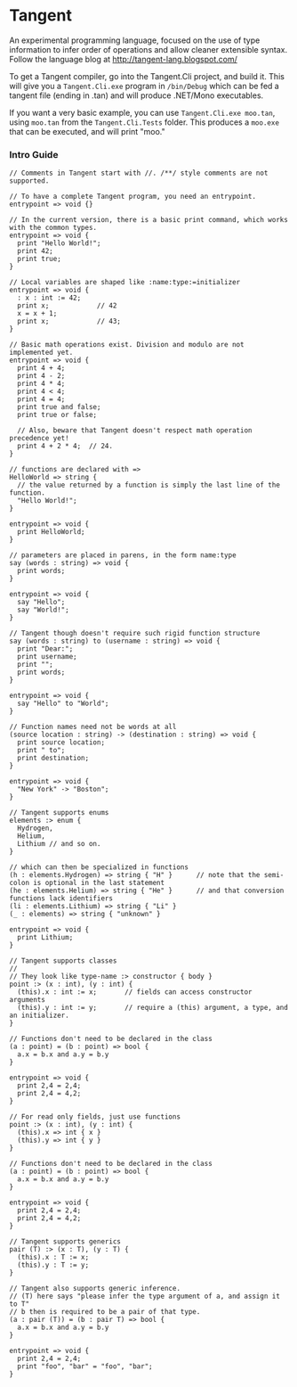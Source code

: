 Tangent
=======

An experimental programming language, focused on the use of type information to infer order of operations and allow cleaner extensible syntax.
Follow the language blog at http://tangent-lang.blogspot.com/

To get a Tangent compiler, go into the Tangent.Cli project, and build it. 
This will give you a `Tangent.Cli.exe` program in `/bin/Debug` which can be fed a tangent file (ending in .tan) and will produce .NET/Mono executables.

If you want a very basic example, you can use `Tangent.Cli.exe moo.tan`, using `moo.tan` from the `Tangent.Cli.Tests` folder. This produces a `moo.exe` that can be executed, and will print "moo."

### Intro Guide

```
// Comments in Tangent start with //. /**/ style comments are not supported.

// To have a complete Tangent program, you need an entrypoint.
entrypoint => void {}
```

```
// In the current version, there is a basic print command, which works with the common types.
entrypoint => void {
  print "Hello World!";
  print 42;
  print true;
} 
```

```
// Local variables are shaped like :name:type:=initializer
entrypoint => void {
  : x : int := 42;
  print x;            // 42
  x = x + 1;
  print x;            // 43;
}
```

```
// Basic math operations exist. Division and modulo are not implemented yet.
entrypoint => void {
  print 4 + 4;
  print 4 - 2;
  print 4 * 4;
  print 4 < 4;
  print 4 = 4;
  print true and false;
  print true or false;
  
  // Also, beware that Tangent doesn't respect math operation precedence yet!
  print 4 + 2 * 4;  // 24.
}
```

```
// functions are declared with =>
HelloWorld => string {
  // the value returned by a function is simply the last line of the function.
  "Hello World!";
}

entrypoint => void {
  print HelloWorld;
}
```

```
// parameters are placed in parens, in the form name:type
say (words : string) => void {
  print words;
}

entrypoint => void {
  say "Hello";
  say "World!";
}
```

```
// Tangent though doesn't require such rigid function structure
say (words : string) to (username : string) => void {
  print "Dear:";
  print username;
  print "";
  print words;
}

entrypoint => void {
  say "Hello" to "World";
}
```

```
// Function names need not be words at all
(source location : string) -> (destination : string) => void {
  print source location;
  print " to";
  print destination;
}

entrypoint => void {
  "New York" -> "Boston";
}
```

```
// Tangent supports enums
elements :> enum {
  Hydrogen,
  Helium,
  Lithium // and so on.
}

// which can then be specialized in functions
(h : elements.Hydrogen) => string { "H" }      // note that the semi-colon is optional in the last statement
(he : elements.Helium) => string { "He" }      // and that conversion functions lack identifiers
(li : elements.Lithium) => string { "Li" }
(_ : elements) => string { "unknown" }

entrypoint => void {
  print Lithium;
}
```

```
// Tangent supports classes
//
// They look like type-name :> constructor { body }
point :> (x : int), (y : int) {
  (this).x : int := x;       // fields can access constructor arguments
  (this).y : int := y;       // require a (this) argument, a type, and an initializer.
}

// Functions don't need to be declared in the class
(a : point) = (b : point) => bool {
  a.x = b.x and a.y = b.y
}

entrypoint => void {
  print 2,4 = 2,4;
  print 2,4 = 4,2;
}
```

```
// For read only fields, just use functions
point :> (x : int), (y : int) {
  (this).x => int { x }       
  (this).y => int { y }       
}

// Functions don't need to be declared in the class
(a : point) = (b : point) => bool {
  a.x = b.x and a.y = b.y
}

entrypoint => void {
  print 2,4 = 2,4;
  print 2,4 = 4,2;
}
```

```
// Tangent supports generics
pair (T) :> (x : T), (y : T) {
  (this).x : T := x;       
  (this).y : T := y;       
}

// Tangent also supports generic inference. 
// (T) here says "please infer the type argument of a, and assign it to T"
// b then is required to be a pair of that type.
(a : pair (T)) = (b : pair T) => bool {
  a.x = b.x and a.y = b.y
}

entrypoint => void {
  print 2,4 = 2,4;
  print "foo", "bar" = "foo", "bar";
}
```
